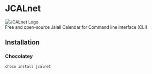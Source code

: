 # JCALnet
![JCALnet Logo](https://raw.githubusercontent.com/xmha97/JCALnet/master/Icon.png "JCALnet Logo")  
Free and open-source Jalali Calendar for Command line interface (CLI)
## Installation
### Chocolatey
```
choco install jcalnet
```

